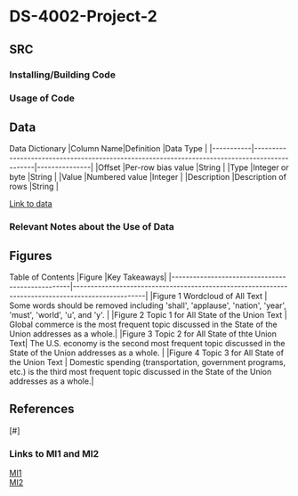 # DS-4002-Project-2
  

## SRC 
### Installing/Building Code
 

### Usage of Code

 
## Data 

Data Dictionary
|Column Name|Definition                                                                                    |Data Type      | 
|-----------|----------------------------------------------------------------------------------------------|---------------|
|Offset |Per-row bias value                                                         |String         |
|Type |Integer or byte                                                        |String         |
|Value       |Numbered value                                                               |Integer        |
|Description      |Description of rows |String         |

[Link to data](Data/state_ofthe_union_texts.csv)

### Relevant Notes about the Use of Data


## Figures 
Table of Contents
|Figure     |Key Takeaways| 
|-------------------------------------------------|--------------------------------------------------------------------------------------------------|
|Figure 1 Wordcloud of All Text                   | Some words should be removed including 'shall', 'applause', 'nation', 'year', 'must', 'world', 'u', and 'y'. |
|Figure 2 Topic 1 for All State of the Union Text | Global commerce is the most frequent topic discussed in the State of the Union addresses as a whole.|
|Figure 3 Topic 2 for All State of thte Union Text| The U.S. economy is the second most frequent topic discussed in the State of the Union addresses as a whole. |
|Figure 4 Topic 3 for All State of the Union Text | Domestic spending (transportation, government programs, etc.) is the third most frequent topic discussed in the State of the Union addresses as a whole.|


## References
[#]

### Links to MI1 and MI2
[MI1]()  
[MI2]()
